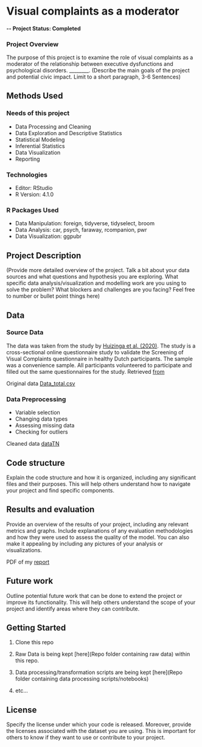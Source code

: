 # Visual complaints as a moderator 

#### -- Project Status: Completed

### Project Overview
The purpose of this project is to examine the role of visual complaints as a moderator of the relationship between executive dysfunctions and psychological disorders.
 ________. (Describe the main goals of the project and potential civic impact. Limit to a short paragraph, 3-6 Sentences)


## Methods Used

### Needs of this project
- Data Processing and Cleaning
- Data Exploration and Descriptive Statistics
- Statistical Modeling
- Inferential Statistics
- Data Visualization
- Reporting

### Technologies
- Editor: RStudio
- R Version: 4.1.0

### R Packages Used
- Data Manipulation: foreign, tidyverse, tidyselect, broom
- Data Analysis: car, psych, faraway, rcompanion, pwr
- Data Visualization: ggpubr

## Project Description
(Provide more detailed overview of the project.  Talk a bit about your data sources and what questions and hypothesis you are exploring. What specific data analysis/visualization and modelling work are you using to solve the problem? What blockers and challenges are you facing?  Feel free to number or bullet point things here)

## Data
### Source Data
The data was taken from the study by [Huizinga et al. (2020)](https://pubmed.ncbi.nlm.nih.gov/32348342/). The study is a cross-sectional online questionnaire study to validate the Screening of Visual Complaints questionnaire in healthy Dutch participants. The sample was a convenience sample. All participants volunteered to participate and filled out the same questionnaires for the study. Retrieved [from](https://dataverse.nl/dataset.xhtml?persistentId=doi:10.34894/CMJXAK)

Original data [Data_total.csv](https://github.com/TheoN21/visual_complaints_moderation/blob/main/data/Data_total.csv)

### Data Preprocessing
- Variable selection
- Changing data types
- Assessing missing data
- Checking for outliers
  
Cleaned data [dataTN](https://github.com/TheoN21/visual_complaints_moderation/blob/main/data/dataTN.Rdata)

## Code structure
Explain the code structure and how it is organized, including any significant files and their purposes. This will help others understand how to navigate your project and find specific components.

## Results and evaluation

Provide an overview of the results of your project, including any relevant metrics and graphs. Include explanations of any evaluation methodologies and how they were used to assess the quality of the model. You can also make it appealing by including any pictures of your analysis or visualizations.

PDF of my [report]()

## Future work

Outline potential future work that can be done to extend the project or improve its functionality. This will help others understand the scope of your project and identify areas where they can contribute.


## Getting Started

1. Clone this repo 
2. Raw Data is being kept [here](Repo folder containing raw data) within this repo.

   
    
3. Data processing/transformation scripts are being kept [here](Repo folder containing data processing scripts/notebooks)
4. etc...


## License

Specify the license under which your code is released. Moreover, provide the licenses associated with the dataset you are using. This is important for others to know if they want to use or contribute to your project.



